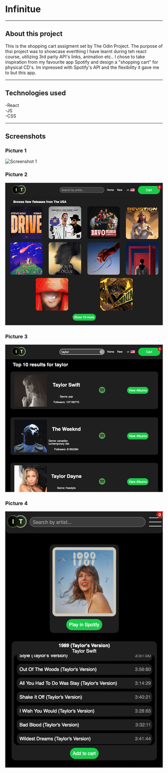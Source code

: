 # Infinitue

---

## About this project

This is the shopping cart assigment set by The Odin Project.  The purpose of thsi project was to showcase everthing I have learnt during teh react course, utilizing 3rd party API's links, animation etc.. 
I chose to take inspiration from my favourite app Spotify and design a "shopping cart" for physical CD's. 
Im inpressed with Spotify's API and the flexibility it gave me to but this app. 



---


## Technologies used

-React
<br>
-JS
<br>
-CSS

---

## Screenshots

### Picture 1

![Screenshot 1](picture1.png)

### Picture 2

![Screenshot 2](picture2.png)

### Picture 3

![Screenshot 3](picture3.png)

### Picture 4

![Screenshot 4](picture4.png)
